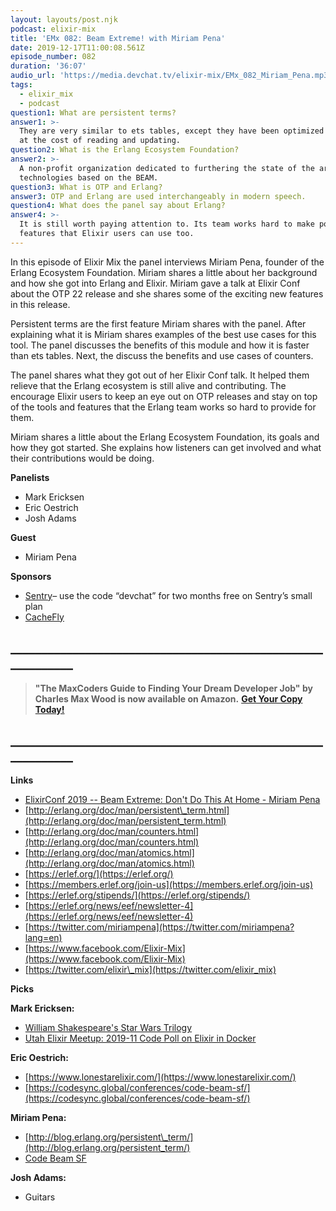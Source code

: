 ```yaml
---
layout: layouts/post.njk
podcast: elixir-mix
title: 'EMx 082: Beam Extreme! with Miriam Pena'
date: 2019-12-17T11:00:08.561Z
episode_number: 082
duration: '36:07'
audio_url: 'https://media.devchat.tv/elixir-mix/EMx_082_Miriam_Pena.mp3'
tags:
  - elixir_mix
  - podcast
question1: What are persistent terms?
answer1: >-
  They are very similar to ets tables, except they have been optimized for speed
  at the cost of reading and updating.
question2: What is the Erlang Ecosystem Foundation?
answer2: >-
  A non-profit organization dedicated to furthering the state of the art for
  technologies based on the BEAM.
question3: What is OTP and Erlang?
answer3: OTP and Erlang are used interchangeably in modern speech.
question4: What does the panel say about Erlang?
answer4: >-
  It is still worth paying attention to. Its team works hard to make powerful
  features that Elixir users can use too.
---
```

In this episode of Elixir Mix the panel interviews Miriam Pena, founder of the Erlang Ecosystem Foundation. Miriam shares a little about her background and how she got into Erlang and Elixir. Miriam gave a talk at Elixir Conf about the OTP 22 release and she shares some of the exciting new features in this release.

Persistent terms are the first feature Miriam shares with the panel. After explaining what it is Miriam shares examples of the best use cases for this tool. The panel discusses the benefits of this module and how it is faster than ets tables. Next, the discuss the benefits and use cases of counters.

The panel shares what they got out of her Elixir Conf talk. It helped them relieve that the Erlang ecosystem is still alive and contributing. The encourage Elixir users to keep an eye out on OTP releases and stay on top of the tools and features that the Erlang team works so hard to provide for them.

Miriam shares a little about the Erlang Ecosystem Foundation, its goals and how they got started. She explains how listeners can get involved and what their contributions would be doing.

**Panelists**

- Mark Ericksen
- Eric Oestrich
- Josh Adams

**Guest**

- Miriam Pena

**Sponsors**

- [Sentry](http://sentry.io/)– use the code “devchat” for two months free on Sentry’s small plan
- [CacheFly](https://www.cachefly.com/)

## **\_\_\_\_\_\_\_\_\_\_\_\_\_\_\_\_\_\_\_\_\_\_\_\_\_\_\_\_\_\_\_\_\_\_\_\_\_\_\_\_\_\_\_\_\_\_\_\_\_\_\_\_\_\_\_\_\_\_\_\_**

> **"The MaxCoders Guide to Finding Your Dream Developer Job" by Charles Max Wood is now available on Amazon.**  [**Get Your Copy Today!**](https://www.amazon.com/gp/product/B081MBL5C9/ref=as_li_ss_tl?ie=UTF8&linkCode=sl1&tag=devchattv-20&linkId=9d61363241636e2546ef46abba198746&language=en_US)

## **\_\_\_\_\_\_\_\_\_\_\_\_\_\_\_\_\_\_\_\_\_\_\_\_\_\_\_\_\_\_\_\_\_\_\_\_\_\_\_\_\_\_\_\_\_\_\_\_\_\_\_\_\_\_\_\_\_\_\_\_**

**Links**

- [ElixirConf 2019 -- Beam Extreme: Don&#39;t Do This At Home - Miriam Pena](https://www.youtube.com/watch?v=-1j36z8SllI)
- [http://erlang.org/doc/man/persistent\_term.html](http://erlang.org/doc/man/persistent_term.html)
- [http://erlang.org/doc/man/counters.html](http://erlang.org/doc/man/counters.html)
- [http://erlang.org/doc/man/atomics.html](http://erlang.org/doc/man/atomics.html)
- [https://erlef.org/](https://erlef.org/)
- [https://members.erlef.org/join-us](https://members.erlef.org/join-us)
- [https://erlef.org/stipends/](https://erlef.org/stipends/)
- [https://erlef.org/news/eef/newsletter-4](https://erlef.org/news/eef/newsletter-4)
- [https://twitter.com/miriampena](https://twitter.com/miriampena?lang=en)
- [https://www.facebook.com/Elixir-Mix](https://www.facebook.com/Elixir-Mix)
- [https://twitter.com/elixir\_mix](https://twitter.com/elixir_mix)

**Picks**

**Mark Ericksen:**

- [William Shakespeare&#39;s Star Wars Trilogy](https://www.amazon.com/William-Shakespeares-Star-Trilogy-34-inch/dp/1594747911)
- [Utah Elixir Meetup: 2019-11 Code Poll on Elixir in Docker](https://youtu.be/YZg15o1jLIM)

**Eric Oestrich:**

- [https://www.lonestarelixir.com/](https://www.lonestarelixir.com/)
- [https://codesync.global/conferences/code-beam-sf/](https://codesync.global/conferences/code-beam-sf/)

**Miriam Pena:**

- [http://blog.erlang.org/persistent\_term/](http://blog.erlang.org/persistent_term/)
- [Code Beam SF](https://codesync.global/conferences/code-beam-sf/?gclid=Cj0KCQiA89zvBRDoARIsAOIePbDx067Fn_RV7x99zA4JQ5tSoubuvOgMcP5UavCgVqLwPETyhq6NEMgaAnSpEALw_wcB)

**Josh Adams:**

- Guitars
